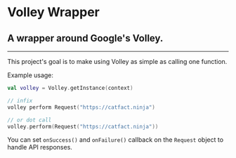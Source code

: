 # Volley Wrapper
## A wrapper around Google's Volley.
---

This project's goal is to make using Volley as simple as calling one function.

Example usage:

```kotlin
val volley = Volley.getInstance(context)

// infix
volley perform Request("https://catfact.ninja")

// or dot call
volley.perform(Request("https://catfact.ninja"))
```

You can set `onSuccess()` and `onFailure()` callback on the `Request` object to handle API responses.